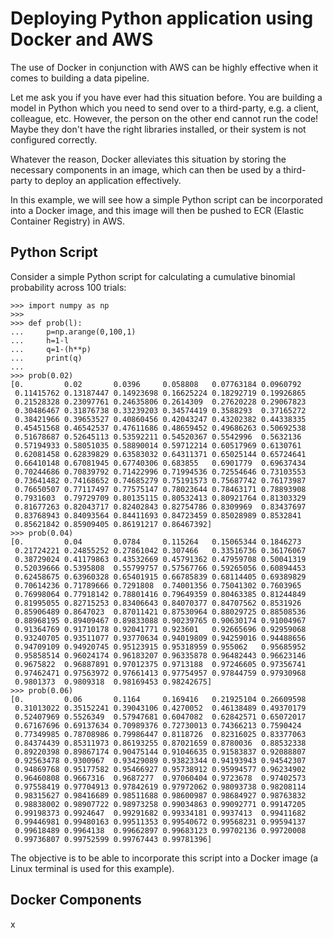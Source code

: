 # Deploying Python application using Docker and AWS

The use of Docker in conjunction with AWS can be highly effective when it comes to building a data pipeline.

Let me ask you if you have ever had this situation before. You are building a model in Python which you need to send over to a third-party, e.g. a client, colleague, etc. However, the person on the other end cannot run the code! Maybe they don't have the right libraries installed, or their system is not configured correctly.

Whatever the reason, Docker alleviates this situation by storing the necessary components in an image, which can then be used by a third-party to deploy an application effectively.

In this example, we will see how a simple Python script can be incorporated into a Docker image, and this image will then be pushed to ECR (Elastic Container Registry) in AWS.

## Python Script

Consider a simple Python script for calculating a cumulative binomial probability across 100 trials:

```
>>> import numpy as np
>>> 
>>> def prob(l):
...     p=np.arange(0,100,1)
...     h=1-l
...     q=1-(h**p)
...     print(q)
... 
>>> prob(0.02)
[0.         0.02       0.0396     0.058808   0.07763184 0.0960792
 0.11415762 0.13187447 0.14923698 0.16625224 0.18292719 0.19926865
 0.21528328 0.23097761 0.24635806 0.2614309  0.27620228 0.29067823
 0.30486467 0.31876738 0.33239203 0.34574419 0.3588293  0.37165272
 0.38421966 0.39653527 0.40860456 0.42043247 0.43202382 0.44338335
 0.45451568 0.46542537 0.47611686 0.48659452 0.49686263 0.50692538
 0.51678687 0.52645113 0.53592211 0.54520367 0.5542996  0.5632136
 0.57194933 0.58051035 0.58890014 0.59712214 0.60517969 0.6130761
 0.62081458 0.62839829 0.63583032 0.64311371 0.65025144 0.65724641
 0.66410148 0.67081945 0.67740306 0.683855   0.6901779  0.69637434
 0.70244686 0.70839792 0.71422996 0.71994536 0.72554646 0.73103553
 0.73641482 0.74168652 0.74685279 0.75191573 0.75687742 0.76173987
 0.76650507 0.77117497 0.77575147 0.78023644 0.78463171 0.78893908
 0.7931603  0.79729709 0.80135115 0.80532413 0.80921764 0.81303329
 0.81677263 0.82043717 0.82402843 0.82754786 0.8309969  0.83437697
 0.83768943 0.84093564 0.84411693 0.84723459 0.85028989 0.8532841
 0.85621842 0.85909405 0.86191217 0.86467392]
>>> prob(0.04)
[0.         0.04       0.0784     0.115264   0.15065344 0.1846273
 0.21724221 0.24855252 0.27861042 0.307466   0.33516736 0.36176067
 0.38729024 0.41179863 0.43532669 0.45791362 0.47959708 0.50041319
 0.52039666 0.5395808  0.55799757 0.57567766 0.59265056 0.60894453
 0.62458675 0.63960328 0.65401915 0.66785839 0.68114405 0.69389829
 0.70614236 0.71789666 0.7291808  0.74001356 0.75041302 0.7603965
 0.76998064 0.77918142 0.78801416 0.79649359 0.80463385 0.81244849
 0.81995055 0.82715253 0.83406643 0.84070377 0.84707562 0.8531926
 0.85906489 0.8647023  0.87011421 0.87530964 0.88029725 0.88508536
 0.88968195 0.89409467 0.89833088 0.90239765 0.90630174 0.91004967
 0.91364769 0.91710178 0.92041771 0.923601   0.92665696 0.92959068
 0.93240705 0.93511077 0.93770634 0.94019809 0.94259016 0.94488656
 0.94709109 0.94920745 0.95123915 0.95318959 0.955062   0.95685952
 0.95858514 0.96024174 0.96183207 0.96335878 0.96482443 0.96623146
 0.9675822  0.96887891 0.97012375 0.9713188  0.97246605 0.97356741
 0.97462471 0.97563972 0.97661413 0.97754957 0.97844759 0.97930968
 0.9801373  0.9809318  0.98169453 0.98242675]
>>> prob(0.06)
[0.         0.06       0.1164     0.169416   0.21925104 0.26609598
 0.31013022 0.35152241 0.39043106 0.4270052  0.46138489 0.49370179
 0.52407969 0.5526349  0.57947681 0.6047082  0.62842571 0.65072017
 0.67167696 0.69137634 0.70989376 0.72730013 0.74366213 0.7590424
 0.77349985 0.78708986 0.79986447 0.8118726  0.82316025 0.83377063
 0.84374439 0.85311973 0.86193255 0.87021659 0.8780036  0.88532338
 0.89220398 0.89867174 0.90475144 0.91046635 0.91583837 0.92088807
 0.92563478 0.9300967  0.93429089 0.93823344 0.94193943 0.94542307
 0.94869768 0.95177582 0.95466927 0.95738912 0.95994577 0.96234902
 0.96460808 0.9667316  0.9687277  0.97060404 0.9723678  0.97402573
 0.97558419 0.97704913 0.97842619 0.97972062 0.98093738 0.98208114
 0.98315627 0.98416689 0.98511688 0.98600987 0.98684927 0.98763832
 0.98838002 0.98907722 0.98973258 0.99034863 0.99092771 0.99147205
 0.99198373 0.9924647  0.99291682 0.99334181 0.9937413  0.99411682
 0.99446981 0.99480163 0.99511353 0.99540672 0.99568231 0.99594137
 0.99618489 0.9964138  0.99662897 0.99683123 0.99702136 0.99720008
 0.99736807 0.99752599 0.99767443 0.99781396]
 ```

The objective is to be able to incorporate this script into a Docker image (a Linux terminal is used for this example).

## Docker Components

x
